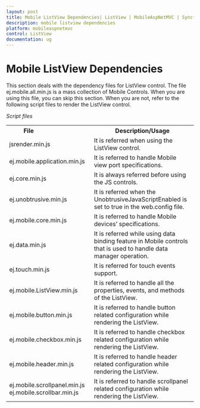 ```yaml
---
layout: post
title: Mobile ListView Dependencies| ListView | MobileAspNetMVC | Syncfusion
description: mobile listview dependencies
platform: mobileaspnetmvc
control: ListView
documentation: ug
---
```


# Mobile ListView Dependencies

This section deals with the dependency files for ListView control. The file ej.mobile.all.min.js is a mass collection of Mobile Controls. When you are using this file, you can skip this section. When you are not, refer to the following script files to render the ListView control.

_Script files_



<table>
<tr>
<th>
File                          </th><th>
Description/Usage</th></tr>
<tr>
<td>
jsrender.min.js</td><td>
It is referred when using the ListView control.</td></tr>
<tr>
<td>
ej.mobile.application.min.js</td><td>
It is referred to handle Mobile view port specifications.</td></tr>
<tr>
<td>
ej.core.min.js</td><td>
It is always referred before using the JS controls.</td></tr>
<tr>
<td>
ej.unobtrusive.min.js</td><td>
It is referred when the UnobtrusiveJavaScriptEnabled is set to true in the web.config file.</td></tr>
<tr>
<td>
ej.mobile.core.min.js</td><td>
It is referred to handle Mobile devices’ specifications.</td></tr>
<tr>
<td>
ej.data.min.js</td><td>
It is referred while using data binding feature in Mobile controls that is used to handle data manager operation.</td></tr>
<tr>
<td>
ej.touch.min.js</td><td>
It is referred for touch events support.</td></tr>
<tr>
<td>
ej.mobile.ListView.min.js</td><td>
 It is referred to handle all the properties, events, and methods of the ListView.</td></tr>
<tr>
<td>
ej.mobile.button.min.js</td><td>
It is referred to handle button related configuration while rendering the ListView.</td></tr>
<tr>
<td>
ej.mobile.checkbox.min.js</td><td>
 It is referred to handle checkbox related configuration while rendering the ListView.</td></tr>
<tr>
<td>
ej.mobile.header.min.js</td><td>
It is referred to handle header related configuration while rendering the ListView.</td></tr>
<tr>
<td>
ej.mobile.scrollpanel.min.js ej.mobile.scrollbar.min.js</td><td>
It is referred to handle scrollpanel related configuration while rendering the ListView.</td></tr>
</table>


